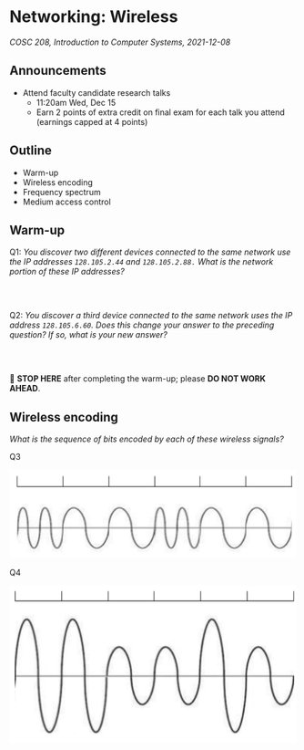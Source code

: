 # Networking: Wireless
_COSC 208, Introduction to Computer Systems, 2021-12-08_

## Announcements
* Attend faculty candidate research talks
    * 11:20am Wed, Dec 15
    * Earn 2 points of extra credit on final exam for each talk you attend (earnings capped at 4 points)

## Outline
* Warm-up
* Wireless encoding
* Frequency spectrum
* Medium access control

## Warm-up
Q1: _You discover two different devices connected to the same network use the IP addresses `128.105.2.44` and `128.105.2.88.` What is the network portion of these IP addresses?_
```



```

Q2: _You discover a third device connected to the same network uses the IP address `128.105.6.60`. Does this change your answer to the preceding question? If so, what is your new answer?_
```



```
🛑 **STOP HERE** after completing the warm-up; please **DO NOT WORK AHEAD**.

## Wireless encoding
_What is the sequence of bits encoded by each of these wireless signals?_

Q3

![](../images/wireless/frequency_example.png)

Q4

![](../images/wireless/amplitude_example.png)